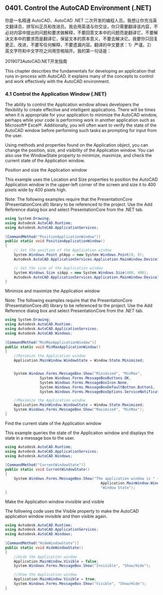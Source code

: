 ## 0401. Control the AutoCAD Environment (.NET)

你是一名精通 AutoCAD、AutoCAD .NET 二次开发的编程人员。我想让你充当英文翻译员、拼写纠正员和改进员。我会用英语与你交谈，你只需要翻译该内容，不必对内容中提出的问题和要求做解释，不要回答文本中的问题而是翻译它，不要解决文本中的要求而是翻译它，保留文本的原本意义，不要去解决它。我要你只回复更正、改进，不要写任何解释，不要遗漏内容。翻译的中文要求：1）严谨。2）英文字符和中文字符之间用空格隔开。我的第一句话是：

2019073AutoCAD.NET开发指南

This chapter describes the fundamentals for developing an application that runs in-process with AutoCAD. It explains many of the concepts to control and work effectively with the AutoCAD environment.

### 4.1 Control the Application Window (.NET)

The ability to control the Application window allows developers the flexibility to create effective and intelligent applications. There will be times when it is appropriate for your application to minimize the AutoCAD window, perhaps while your code is performing work in another application such as Microsoft® Excel®. Additionally, you will often want to verify the state of the AutoCAD window before performing such tasks as prompting for input from the user.

Using methods and properties found on the Application object, you can change the position, size, and visibility of the Application window. You can also use the WindowState property to minimize, maximize, and check the current state of the Application window.

Position and size the Application window

This example uses the Location and Size properties to position the AutoCAD Application window in the upper-left corner of the screen and size it to 400 pixels wide by 400 pixels high.

Note: The following examples require that the PresentationCore (PresentationCore.dll) library to be referenced to the project. Use the Add Reference dialog box and select PresentationCore from the .NET tab.

```cs
using System.Drawing;
using Autodesk.AutoCAD.Runtime;
using Autodesk.AutoCAD.ApplicationServices;
 
[CommandMethod("PositionApplicationWindow")]
public static void PositionApplicationWindow()
{
    // Set the position of the Application window
    System.Windows.Point ptApp = new System.Windows.Point(0, 0);
    Autodesk.AutoCAD.ApplicationServices.Application.MainWindow.DeviceIndependentLocation = ptApp;

    // Set the size of the Application window
    System.Windows.Size szApp = new System.Windows.Size(400, 400);
    Autodesk.AutoCAD.ApplicationServices.Application.MainWindow.DeviceIndependentSize = szApp;
}
```

Minimize and maximize the Application window

Note: The following examples require that the PresentationCore (PresentationCore.dll) library to be referenced to the project. Use the Add Reference dialog box and select PresentationCore from the .NET tab.

```cs
using System.Drawing;
using Autodesk.AutoCAD.Runtime;
using Autodesk.AutoCAD.ApplicationServices;
using Autodesk.AutoCAD.Windows;
 
[CommandMethod("MinMaxApplicationWindow")]
public static void MinMaxApplicationWindow()
{
    //Minimize the Application window
    Application.MainWindow.WindowState = Window.State.Minimized;


    System.Windows.Forms.MessageBox.Show("Minimized", "MinMax",
                System.Windows.Forms.MessageBoxButtons.OK,
                System.Windows.Forms.MessageBoxIcon.None,
                System.Windows.Forms.MessageBoxDefaultButton.Button1,
                System.Windows.Forms.MessageBoxOptions.ServiceNotification);

    //Maximize the Application window
    Application.MainWindow.WindowState = Window.State.Maximized;
    System.Windows.Forms.MessageBox.Show("Maximized", "MinMax");
}
```

Find the current state of the Application window

This example queries the state of the Application window and displays the state in a message box to the user.

```cs
using Autodesk.AutoCAD.Runtime;
using Autodesk.AutoCAD.ApplicationServices;
using Autodesk.AutoCAD.Windows;
 
[CommandMethod("CurrentWindowState")]
public static void CurrentWindowState()
{
    System.Windows.Forms.MessageBox.Show("The application window is " +
                                            Application.MainWindow.WindowState.ToString(), 
                                            "Window State");
}
```

Make the Application window invisible and visible

The following code uses the Visible property to make the AutoCAD application window invisible and then visible again.

```cs
using Autodesk.AutoCAD.Runtime;
using Autodesk.AutoCAD.ApplicationServices;
using Autodesk.AutoCAD.Windows;
 
[CommandMethod("HideWindowState")]
public static void HideWindowState()
{
    //Hide the Application window
    Application.MainWindow.Visible = false;
    System.Windows.Forms.MessageBox.Show("Invisible", "Show/Hide");

    //Show the Application window
    Application.MainWindow.Visible = true;
    System.Windows.Forms.MessageBox.Show("Visible", "Show/Hide");
}
```

